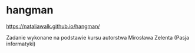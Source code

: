 # hangman
https://nataliawalk.github.io/hangman/

Zadanie wykonane na podstawie kursu autorstwa Mirosława Zelenta (Pasja informatyki)
